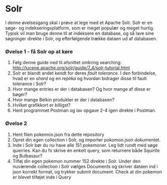 # Solr

I denne øvelsesgang skal i prøve at lege med et Apache Solr. Solr er en søge- og indekseringsplatform, som er meget populær og meget hurtig. Typisk vil man bruge denne til at indeksere en database, og så lave sine søgninger direkte i Solr, og efterfølgende trække dataen ud af databasen. 

### Øvelse 1 - få Solr op at køre

1. Følg denne guide ned til afsnittet omkring searching: http://lucene.apache.org/solr/guide/7_4/solr-tutorial.html
2. Solr er blandt andet kendt for deres _fault tolerance_. I den forbindelse, hvad er en _shard_ og en _replika_ og hvordan bidrager disse til fault tolerance i Solr?
3. Hvor mange entries er der i databasen? Og hvor mange af disse er bøger?
4. Hvor mange Belkin produkter er der i databasen?
5. Hvilket grafikkort er billigst?
6. Hent programmet Postman og lav opgave 2-4 igen direkte i Postman.

### Øvelse 2

1. Hent filen pokemon.json fra dette repository
2. Opret din egen collection i Solr, og importer pokomon.json dokumentet.
3. Inde i Solr bør du nu have alle 151 pokemoner. Leg lidt rundt med søge querries. Kan du fx skrive én enkelt query, som returnere både Squirtle og Bulbasaur?
4. Tilføj din egen pokemon nummer 152 direkte i Solr. Under den nuværende collection i Solr vælges Documents og skriver dataen ind i json korrekt format, og trykker submit document. Check at din pokemon er blevet tilføjet inde i Query
